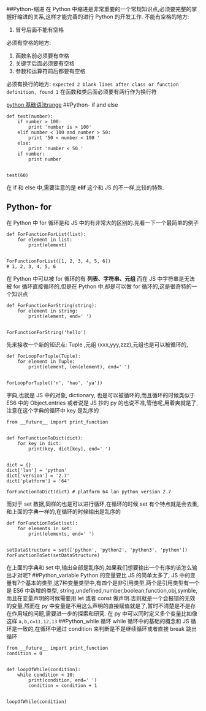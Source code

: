 ##Python-缩进
在 Python 中缩进是非常重要的一个常规知识点,必须要完整的掌握好缩进的关系,这样才能完善的进行 Python 的开发工作.
不能有空格的地方:
1. 冒号后面不能有空格

必须有空格的地方:
1. 函数名前必须要有空格
2. 关键字后面必须要有空格
3. 参数和运算符前后都要有空格

必须有换行的地方:
`expected 2 blank lines after class or function definition, found 1`
在函数和类后面必须要有两行作为换行符

[python 基础语法range](https://docs.pythontab.com/python/python2.7/controlflow.html#range)
##Python- if and else


```
def test(number):
    if number > 100:
        print 'number is > 100'
    elif number < 100 and number > 50:
        print '50 < number < 100 '
    else:
        print 'number < 50 '
    if number:
        print number


test(60)

```
在 if 和 else 中,需要注意的是 **elif** 这个和 JS 的不一样,比较的特殊.
## Python- for
在 Python 中 for 循环是和 JS 中的有非常大的区别的.先看一下一个最简单的例子

```
def ForFunctionForList(list):
    for element in list:
        print(element)


ForFunctionForList([1, 2, 3, 4, 5, 6])
# 1, 2, 3, 4, 5, 6
```
在 Python 中可以被 for 循环的有 **列表、字符串、元组** 而在 JS 中字符串是无法被 for 循环直接循环的,但是在 Python 中,却是可以做 for 循环的,这是很奇特的一个知识点
```
def ForFunctionForString(string):
    for element in string:
        print(element, end=' ')


ForFunctionForString('hello')

```
先来接收一个新的知识点: Tuple ,元组 (xxx,yyy,zzz),元组也是可以被循环的,
```
def ForLoopForTuple(Tuple):
    for element in Tuple:
        print(element, len(element), end=' ')


ForLoopForTuple(('n', 'hao', 'ya'))

```
字典,也就是 JS 中的对象, dictionary, 也是可以被循环的,而且循环的时候类似于 ES6 中的 Object.entries 或者说是 JS 抄的 py 的也说不准,管他呢,用着爽就是了,注意在这个字典的循环中 key 是乱序的

```
from __future__ import print_function


def forFunctionToDict(dict):
    for key in dict:
        print(key, dict[key], end=' ')


dict = {}
dict['lan'] = 'python'
dict['version'] = '2.7'
dict['platform'] = '64'

forFunctionToDict(dict) # platform 64 lan python version 2.7 

```
而对于 set 数据,同样的也是可以进行循环,在循环的时候 set 有个特点就是会去重,和上面的字典一样的,在循环的时候输出是乱序的
```
def forFunctionToSet(set):
    for elements in set:
        print(elements, end=' ')


setDataStructure = set(['python', 'python2', 'python3', 'python'])
forFunctionToSet(setDataStructure)

```
在上面的字典和 set 中,输出全部是乱序的,如果我们想要输出一个有序的该怎么输出才对呢?
##Python_variable
Python 的变量要比 JS 的简单太多了, JS 中的变量有7个基本的类型,这7种变量类型中,有四个是非引用类型,两个是引用类型有一个是 ES6 中新增的类型, string,undefined,number,boolean,function,obj,symble,而且在变量声明的时候需要用 let 或者 const 做声明.否则就是一个会报错的无效的变量,然而在 py 中变量是不用这么声明的直接赋值就是了,暂时不清楚是不是存在作用域的问题,需要进一步的探索和研究.
在 py 中可以同时定义多个变量比如像这样
`a,b,c=11,12,13`
##Python_while 循环
while 循环中的基础的概念和 JS 循环是一致的,在循环中通过 condition 来判断是不是继续循环或者直接 break 跳出循环
```
from __future__ import print_function
condition = 0


def loopOfWhile(condition):
    while condition < 10:
        print(condition, end=' ')
        condition = condition + 1


loopOfWhile(condition)

```
